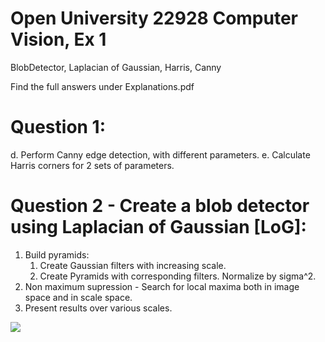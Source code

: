 # Open University 22928 Computer Vision, Ex 1
BlobDetector, Laplacian of Gaussian, Harris, Canny

Find the full answers under Explanations.pdf

# Question 1:
d. Perform Canny edge detection, with different parameters.
e. Calculate Harris corners for 2 sets of parameters.

# Question 2 - Create a blob detector using Laplacian of Gaussian [LoG]:
1. Build pyramids:
    1. Create Gaussian filters with increasing scale.
    2. Create Pyramids with corresponding filters. Normalize by sigma^2.
2. Non maximum supression - Search for local maxima both in image space and in scale space.
3. Present results over various scales.

![](https://i.imgur.com/5D95iE6.jpg)
